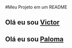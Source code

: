 #Meu Projeto em um README 

## Olá eu sou [Victor](https://github.com/victorluansilva/)


##  Olá eu sou [Paloma](https://github.com/PalomaStefane/)